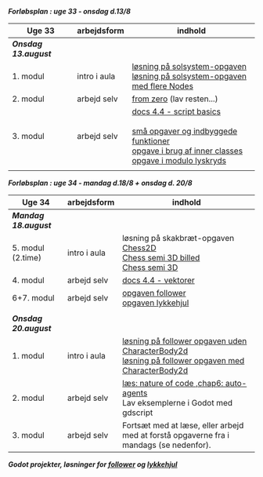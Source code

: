 ***Forløbsplan : uge 33 - onsdag d.13/8***

| Uge 33                 | arbejdsform       | indhold                                                                                                                                                                                                                                |
|------------------------|-------------------|----------------------------------------------------------------------------------------------------------------------------------------------------------------------------------------------------------------------------------------|
| ***Onsdag 13.august*** |                   |                                                                                                                                                                                                                                        |
| 1. modul               | intro i aula      | [løsning på solsystem-opgaven](solsystem.txt) <br/> [ løsning på solsystem-opgaven med flere Nodes](https://github.com/digitaltdesignlyngby/solsystem2)                                    |
| 2. modul               | arbejd selv       | [from zero](https://gdquest.github.io/learn-gdscript/)  (lav resten...)                                                                                                                                                                |
| 3. modul               | arbejd selv       | [docs 4.4 - script basics](https://docs.godotengine.org/en/4.4/tutorials/scripting/gdscript/index.html) <br/><br/>  [små opgaver og indbyggede funktioner](opgaver_basic_4_2.pdf) <br/> [opgave i brug af inner classes](opgave_draaber.md) <br/> [opgave i modulo lyskryds](opgave_lyskryds.md)    |
|                        |                   |                                                                                                                                                                                                                                        |


***Forløbsplan : uge 34 - mandag d.18/8 + onsdag d. 20/8***

| Uge 34                 | arbejdsform       | indhold                                                                                                                                                                                                                                |
|------------------------|-------------------|----------------------------------------------------------------------------------------------------------------------------------------------------------------------------------------------------------------------------------------|
| ***Mandag 18.august*** |                   |                                                                                                                                                                                                                                        |
| 5. modul (2.time)      | intro i aula      | løsning på skakbræt-opgaven  <br/> [Chess2D](Chess2D.txt)   <br/>  [Chess semi 3D billed](skak_semi_3D_2.png)   <br/>  [Chess semi 3D](Chess_semi_3D.txt)                                                                                                                                                                                                         |
| 4. modul               | arbejd selv       | [docs 4.4 - vektorer](https://docs.godotengine.org/en/stable/tutorials/math/vector_math.html#)                                                                                                                                         |
| 6+7. modul             | arbejd selv       | [opgaven follower](opgave_follower.html) <br/> [opgaven lykkehjul](opgave_lykkehjulet_4_4.pdf)                                                                                                                                         |
|                        |                   |                                                                                                                                                                                                                                        |
| ***Onsdag 20.august*** |                   |                                                                                                                                                                                                                                        |
| 1. modul               | intro i aula      | [løsning på follower opgaven uden CharacterBody2d](follower_without_characterBody2d.txt) <br/> [løsning på follower opgaven med CharacterBody2d](follower_with_characterBody2d.txt)                                                                                                                                                                                                          |
| 2. modul               | arbejd  selv      | [læs: nature of code ,chap6: auto-agents](https://natureofcode.com/book/chapter-6-autonomous-agents/) <br/> Lav eksemplerne i Godot med gdscript                                                                                       |
| 3. modul               | arbejd  selv      | Fortsæt med at læse, eller arbejd med at forstå opgaverne fra i mandags (se nedenfor).                                                                                                                                                               |

***Godot projekter, løsninger for [follower](follower.zip) og [lykkehjul](wheeloffortune.zip)***



